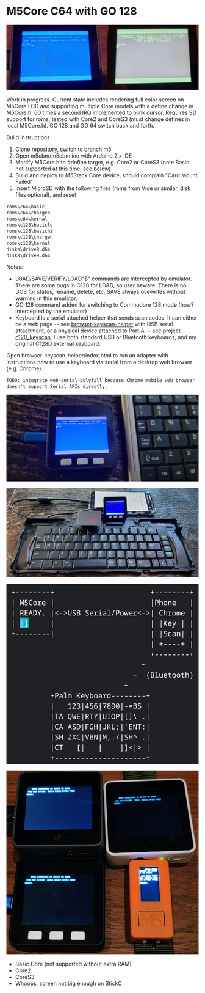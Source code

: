 # M5Core C64 with GO 128 #

![GO 128](media/c128_on_m5.png)

Work in progress.  Current state includes rendering full color screen on M5Core LCD and supporting multiple Core models with a define change in M5Core.h.  60 times a second IRQ implemented to blink cursor. Requires SD support for roms, tested with Core2 and CoreS3 (must change defines in local M5Core.h).   GO 128 and GO 64 switch back and forth.

Build instructions

1. Clone repository, switch to branch m5
2. Open m5cbm/m5cbm.ino with Arduino 2.x IDE
3. Modify M5Core.h to #define target, e.g. Core2 or CoreS3 (note Basic not supported at this time, see below)
4. Build and deploy to M5Stack Core device, should complain "Card Mount Failed"
5. Insert MicroSD with the following files (roms from Vice or similar, disk files optional), and reset

```
roms\c64\basic
roms\c64\chargen
roms\c64\kernal
roms\c128\basiclo
roms\c128\basichi
roms\c128\chargen
roms\c128\kernal
disks\drive8.d64
disks\drive9.d64
```

Notes:

* LOAD/SAVE/VERIFY/LOAD"$" commands are intercepted by emulator.  There are some bugs in C128 for LOAD, so user beware.  There is no DOS for status, rename, delete, etc.  SAVE always ovewrites without warning in this emulator.
* GO 128 command added for switching to Commodore 128 mode (how? intercepted by the emulator)
* Keyboard is a serial attached helper that sends scan codes.  It can either be a web page -- see [browser-keyscan-helper](https://github.com/davervw/c-simple-emu6502-cbm/tree/m5/browser-keyscan-helper) with USB serial attachment, or a physical device attached to Port.A -- see project [c128_keyscan](https://github.com/davervw/c128_keyscan/tree/ninetyone_tx2_itsy_bitsy).  I use both standard USB or Bluetooth keyboards, and my original C128D external keyboard.

Open browser-keyscan-helper/index.html to run an adapter with instructions how to use a keyboard via serial from a desktop web browser (e.g. Chrome).

```
TODO: integrate web-serial-polyfill because Chrome mobile web browser doesn't support Serial APIs directly.
```

![M5 Basic Core shown next to mini USB keyboard](browser-keyscan-helper/core_keyboard.jpg)

![Photo showing bluetooth Palm Portable Keyboard, Phone running key scan helper with serial USB to M5](browser-keyscan-helper/palm_phone_serial.jpg)

![Block diagram showing bluetooth Palm Portable Keyboard, Phone running key scan helper with serial USB to M5](browser-keyscan-helper/block_diagram.png)

![Early prototype with various M5 Core models](media/m5cores.jpg)

* Basic Core (not supported without extra RAM)
* Core2
* CoreS3
* Whoops, screen not big enough on StickC
